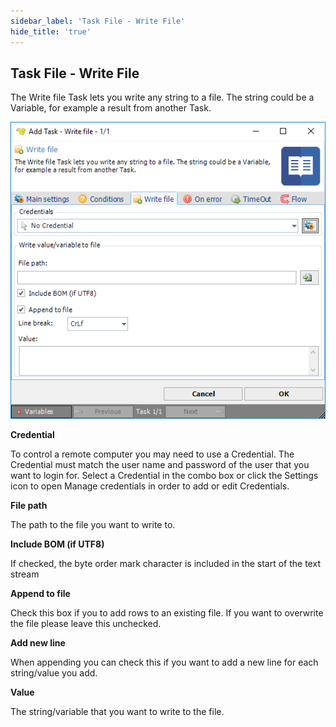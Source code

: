 ```yaml
---
sidebar_label: 'Task File - Write File'
hide_title: 'true'
---
```


## Task File - Write File

The Write file Task lets you write any string to a file. The string could be a Variable, for example a result from another Task.

![](../../../static/img/taskfilewritefile.png)

**Credential**

To control a remote computer you may need to use a Credential. The Credential must match the user name and password of the user that you want to login for. Select a Credential in the combo box or click the Settings icon to open Manage credentials in order to add or edit Credentials.
 
**File path**

The path to the file you want to write to.
 
**Include BOM (if UTF8)**

If checked, the byte order mark character is included in the start of the text stream
 
**Append to file**

Check this box if you to add rows to an existing file. If you want to overwrite the file please leave this unchecked.
 
**Add new line**

When appending you can check this if you want to add a new line for each string/value you add.
 
**Value**

The string/variable that you want to write to the file.